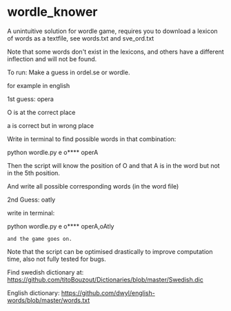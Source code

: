 # wordle_knower


A unintuitive solution for wordle game, requires you to download a lexicon of words as a textfile, see words.txt and sve_ord.txt

Note that some words don't exist in the lexicons, and others have a different inflection and will not be found. 

To run: Make a guess in ordel.se or wordle. 

for example in english

1st guess: opera

O is at the correct place

a is correct but in wrong place
   
Write in terminal to find possible words in that combination:

python wordle.py e o**** operA
    
Then the script will know the position of O and that A is in the word but not in the 5th position. 

And write all possible corresponding words (in the word file)

2nd Guess: oatly

write in terminal:

python wordle.py e o**** operA,oAtly

    and the game goes on. 

Note that the script can be optimised drastically to improve computation time, also not fully tested for bugs.

Find swedish dictionary at:
https://github.com/titoBouzout/Dictionaries/blob/master/Swedish.dic 

English dictionary:
https://github.com/dwyl/english-words/blob/master/words.txt
